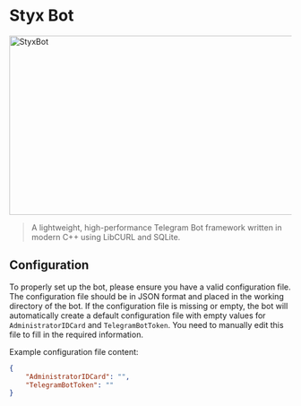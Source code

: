 # Styx Bot

<img src="https://socialify.git.ci/OasisPioneer/StyxBot/image?language=1&owner=1&name=1&stargazers=1&theme=Light" alt="StyxBot" width="640" height="320" />

> A lightweight, high-performance Telegram Bot framework written in modern C++ using LibCURL and SQLite.

## Configuration

To properly set up the bot, please ensure you have a valid configuration file. The configuration file should be in JSON format and placed in the working directory of the bot. If the configuration file is missing or empty, the bot will automatically create a default configuration file with empty values for `AdministratorIDCard` and `TelegramBotToken`. You need to manually edit this file to fill in the required information.

Example configuration file content:
```json
{
    "AdministratorIDCard": "",
    "TelegramBotToken": ""
}